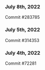 ### July 8th, 2022

Commit #283785

### July 5th, 2022

Commit #314353


### July 4th, 2022

Commit #72281
